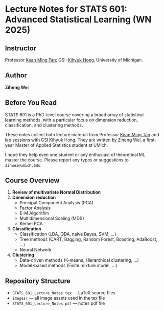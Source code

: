 # Lecture Notes for STATS 601: Advanced Statistical Learning (WN 2025)

## Instructor
Professor [Kean Ming Tan](http://www.keanmingtan.com/); 
GSI: [Kihyuk Hong](https://kihyukh.github.io/),  University of Michigan.

## Author
**Ziheng Wei**  

## Before You Read

STATS 601 is a PhD-level course covering a broad array of statistical learning methods, with a particular focus on dimension reduction, classification, and clustering methods.

These notes collect both lecture material from Professor [Kean Ming Tan](http://www.keanmingtan.com/) and lab sessions with GSI [Kihyuk Hong](https://kihyukh.github.io/).  They are written by Ziheng Wei, a first-year Master of Applied Statistics student at UMich.  

I hope they help even one student or any enthusiast of theoretical ML master the course. Please report any typos or suggestions to `zihwei@umich.edu`.

## Course Overview

1. **Review of multivariate Normal Distribution**  
2. **Dimension reduction**  
   - Principal Component Analysis (PCA)
   - Factor Analysis
   - E-M Algorithm
   - Multidimensional Scaling (MDS)
   - Kernel PCA
3. **Classification**  
   - Classification (LDA, QDA, naive Bayes, SVM, ...)
   - Tree methods (CART, Bagging, Random Forest, Boosting, AdaBoost, ...)
   - Neural Network
4. **Clustering**  
   - Data-driven methods (K-means, Hierarchical clustering, ...)
   - Model-based methods (Finite mixture model, ...)

## Repository Structure

- `STATS_601_Lecture_Notes.tex` — LaTeX source files  
- `images/` — all image assets used in the tex file
- `STATS_601_Lecture_Notes.pdf` — notes pdf file


